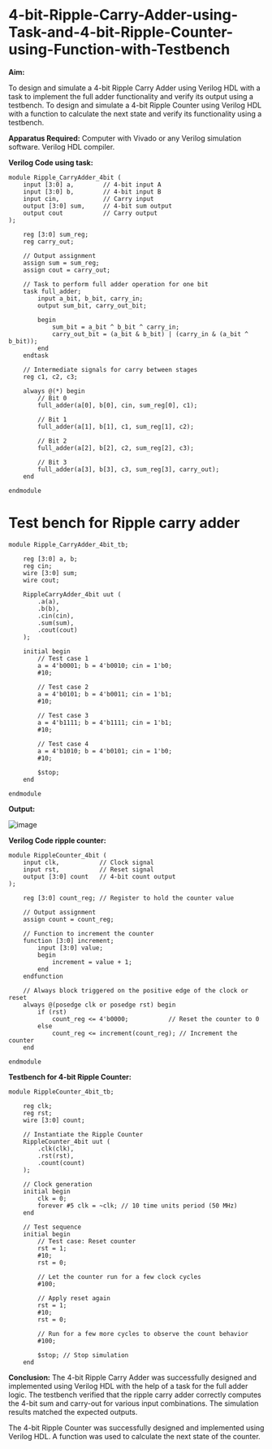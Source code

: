 # 4-bit-Ripple-Carry-Adder-using-Task-and-4-bit-Ripple-Counter-using-Function-with-Testbench

**Aim:**

To design and simulate a 4-bit Ripple Carry Adder using Verilog HDL with a task to implement the full adder functionality and verify its output using a testbench.
To design and simulate a 4-bit Ripple Counter using Verilog HDL with a function to calculate the next state and verify its functionality using a testbench.

**Apparatus Required:**
Computer with Vivado or any Verilog simulation software.
Verilog HDL compiler.

**Verilog Code using task:**
~~~
module Ripple_CarryAdder_4bit (
    input [3:0] a,        // 4-bit input A
    input [3:0] b,        // 4-bit input B
    input cin,            // Carry input
    output [3:0] sum,     // 4-bit sum output
    output cout           // Carry output
);

    reg [3:0] sum_reg;
    reg carry_out;
    
    // Output assignment
    assign sum = sum_reg;
    assign cout = carry_out;

    // Task to perform full adder operation for one bit
    task full_adder;
        input a_bit, b_bit, carry_in;
        output sum_bit, carry_out_bit;
        
        begin
            sum_bit = a_bit ^ b_bit ^ carry_in;
            carry_out_bit = (a_bit & b_bit) | (carry_in & (a_bit ^ b_bit));
        end
    endtask

    // Intermediate signals for carry between stages
    reg c1, c2, c3;

    always @(*) begin
        // Bit 0
        full_adder(a[0], b[0], cin, sum_reg[0], c1);
        
        // Bit 1
        full_adder(a[1], b[1], c1, sum_reg[1], c2);
        
        // Bit 2
        full_adder(a[2], b[2], c2, sum_reg[2], c3);
        
        // Bit 3
        full_adder(a[3], b[3], c3, sum_reg[3], carry_out);
    end

endmodule
~~~

# Test bench for Ripple carry adder
~~~
module Ripple_CarryAdder_4bit_tb;

    reg [3:0] a, b;
    reg cin;
    wire [3:0] sum;
    wire cout;

    RippleCarryAdder_4bit uut (
        .a(a),
        .b(b),
        .cin(cin),
        .sum(sum),
        .cout(cout)
    );

    initial begin
        // Test case 1
        a = 4'b0001; b = 4'b0010; cin = 1'b0;
        #10;
        
        // Test case 2
        a = 4'b0101; b = 4'b0011; cin = 1'b1;
        #10;
        
        // Test case 3
        a = 4'b1111; b = 4'b1111; cin = 1'b1;
        #10;

        // Test case 4
        a = 4'b1010; b = 4'b0101; cin = 1'b0;
        #10;

        $stop;
    end

endmodule
~~~

**Output:**

![image](https://github.com/user-attachments/assets/3a3d8eb7-d222-4b31-95b2-582f450f7140)


**Verilog Code ripple counter:**

~~~
module RippleCounter_4bit (
    input clk,           // Clock signal
    input rst,           // Reset signal
    output [3:0] count   // 4-bit count output
);

    reg [3:0] count_reg; // Register to hold the counter value

    // Output assignment
    assign count = count_reg;

    // Function to increment the counter
    function [3:0] increment;
        input [3:0] value;
        begin
            increment = value + 1;
        end
    endfunction

    // Always block triggered on the positive edge of the clock or reset
    always @(posedge clk or posedge rst) begin
        if (rst)
            count_reg <= 4'b0000;           // Reset the counter to 0
        else
            count_reg <= increment(count_reg); // Increment the counter
    end

endmodule
~~~~

**Testbench for 4-bit Ripple Counter:**

~~~
module RippleCounter_4bit_tb;

    reg clk;
    reg rst;
    wire [3:0] count;

    // Instantiate the Ripple Counter
    RippleCounter_4bit uut (
        .clk(clk),
        .rst(rst),
        .count(count)
    );

    // Clock generation
    initial begin
        clk = 0;
        forever #5 clk = ~clk; // 10 time units period (50 MHz)
    end

    // Test sequence
    initial begin
        // Test case: Reset counter
        rst = 1;
        #10;
        rst = 0;
        
        // Let the counter run for a few clock cycles
        #100;

        // Apply reset again
        rst = 1;
        #10;
        rst = 0;
        
        // Run for a few more cycles to observe the count behavior
        #100;

        $stop; // Stop simulation
    end
~~~

**Conclusion:**
The 4-bit Ripple Carry Adder was successfully designed and implemented using Verilog HDL with the help of a task for the full adder logic. The testbench verified that the ripple carry adder correctly computes the 4-bit sum and carry-out for various input combinations. The simulation results matched the expected outputs.

The 4-bit Ripple Counter was successfully designed and implemented using Verilog HDL. A function was used to calculate the next state of the counter.

